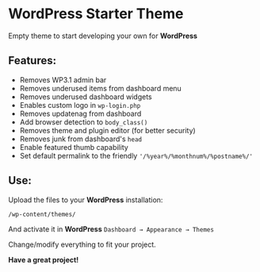 WordPress Starter Theme
=============

Empty theme to start developing your own for **WordPress**

Features:
-------

- Removes WP3.1 admin bar
- Removes underused items from dashboard menu
- Removes underused dashboard widgets
- Enables custom logo in `wp-login.php`
- Removes updatenag from dashboard
- Add browser detection to `body_class()`
- Removes theme and plugin editor (for better security)
- Removes junk from dashboard's `head`
- Enable featured thumb capability
- Set default permalink to the friendly `'/%year%/%monthnum%/%postname%/'`

Use:
-------


Upload the files to your **WordPress** installation:

	/wp-content/themes/

And activate it in **WordPress** `Dashboard → Appearance → Themes`

Change/modify everything to fit your project.

**Have a great project!**
